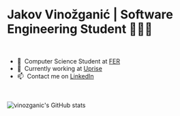 <h1 align="left" id="macropower-title">Jakov Vinožganić | Software Engineering Student 👨🏻‍💻</h1>

<br/>

- :school: &nbsp;Computer Science Student at [FER]
- :office: &nbsp;Currently working at [Uprise]
- :mailbox: &nbsp;Contact me on [LinkedIn]

<br/>

![vinozganic's GitHub stats](https://github-readme-stats.vercel.app/api?username=vinozganic&show_icons=true&theme=tokyonight&hide_rank=true)

[Uprise]: https://www.uprise.hr "Uprise.hr"
[LinkedIn]: https://linkedin.com/in/jakov-vinožganić-06aa3b139 "Jakov Vinožganić LinkedIn"
[FER]: https://www.fer.unizg.hr "FER"
